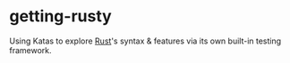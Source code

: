 getting-rusty
=============

Using Katas to explore [Rust](http://www.rust-lang.org/)'s syntax & features via its own built-in testing framework.

